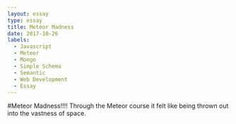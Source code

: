 ```yaml
---
layout: essay
type: essay
title: Meteor Madness
date: 2017-10-26
labels:
  - Javascript
  - Meteor
  - Mongo
  - Simple Schema
  - Semantic
  - Web Development
  - Essay
---
```


#Meteor Madness!!!!
Through the Meteor course it felt like being thrown out into the vastness of space.
